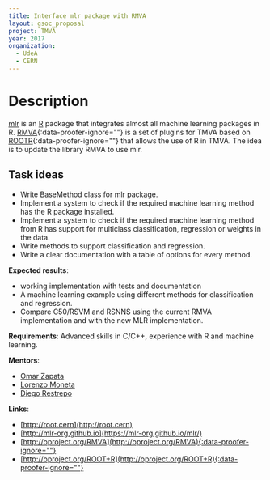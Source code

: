 ```yaml
---
title: Interface mlr package with RMVA
layout: gsoc_proposal
project: TMVA
year: 2017
organization:
  - UdeA
  - CERN
---
```


# Description

[mlr](https://mlr-org.github.io/mlr/) is an [R](https://cran.r-project.org/)
package that integrates almost all machine learning packages in R.
[RMVA](http://oproject.org/RMVA){:data-proofer-ignore=""} is a set of plugins
for TMVA based on [ROOTR](http://oproject.org/ROOT+R){:data-proofer-ignore=""}
that allows the use of R in TMVA. The idea is to update the library RMVA to use
mlr.

<!-- oproject is very slow and times out on html-proofer -->

## Task ideas

- Write BaseMethod class for mlr package.
- Implement a system to check if the required machine learning method has the R
  package installed.
- Implement a system to check if the required machine learning method from R has
  support for multiclass classification, regression or weights in the data.
- Write methods to support classification and regression.
- Write a clear documentation with a table of options for every method.

**Expected results**:

- working implementation with tests and documentation
- A machine learning example using different methods for classification and
  regression.
- Compare C50/RSVM and RSNNS using the current RMVA implementation and with the
  new MLR implementation.

**Requirements**: Advanced skills in C/C++, experience with R and machine
learning.

**Mentors**:

- [Omar Zapata](mailto:Omar.Zapata@cern.ch)
- [Lorenzo Moneta](mailto:Lorenzo.Moneta@cern.ch)
- [Diego Restrepo](mailto:alejandro.restrepo@udea.edu.co)

**Links**:

- [http://root.cern](http://root.cern)
- [http://mlr-org.github.io](https://mlr-org.github.io/mlr/)
- [http://oproject.org/RMVA](http://oproject.org/RMVA){:data-proofer-ignore=""}
- [http://oproject.org/ROOT+R](http://oproject.org/ROOT+R){:data-proofer-ignore=""}
